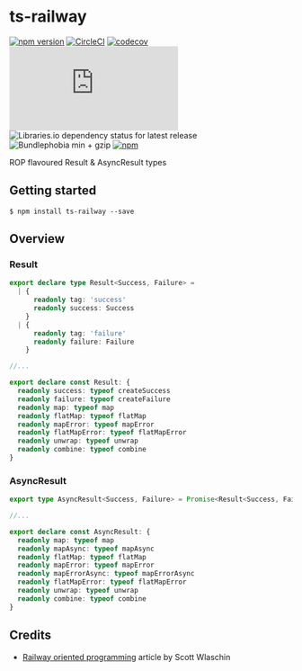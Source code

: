 # ts-railway

[![npm version](https://badge.fury.io/js/ts-railway.svg?t=1495378566925)](https://badge.fury.io/js/ts-railway)
[![CircleCI](https://circleci.com/gh/iyegoroff/ts-railway.svg?style=svg)](https://circleci.com/gh/iyegoroff/ts-railway)
[![codecov](https://codecov.io/gh/iyegoroff/ts-railway/branch/main/graph/badge.svg?t=1520230083925)](https://codecov.io/gh/iyegoroff/ts-railway)
[![Type Coverage](https://img.shields.io/badge/dynamic/json.svg?label=type-coverage&prefix=%E2%89%A5&suffix=%&query=$.typeCoverage.atLeast&uri=https%3A%2F%2Fraw.githubusercontent.com%2Fiyegoroff%2Fts-railway%2Fmain%2Fpackage.json)](https://github.com/plantain-00/type-coverage)
![Libraries.io dependency status for latest release](https://img.shields.io/librariesio/release/npm/ts-railway)
![Bundlephobia min + gzip](https://badgen.net/bundlephobia/minzip/ts-railway?label=gzip)
[![npm](https://img.shields.io/npm/l/ts-railway.svg?t=1495378566925)](https://www.npmjs.com/package/ts-railway)

<!-- [![Dependency Status](https://david-dm.org/iyegoroff/ts-railway.svg?t=1495378566925)](https://david-dm.org/iyegoroff/ts-railway)
[![devDependencies Status](https://david-dm.org/iyegoroff/ts-railway/dev-status.svg)](https://david-dm.org/iyegoroff/ts-railway?type=dev) -->

ROP flavoured Result & AsyncResult types

## Getting started

`$ npm install ts-railway --save`

## Overview

### Result

```typescript
export declare type Result<Success, Failure> =
  | {
      readonly tag: 'success'
      readonly success: Success
    }
  | {
      readonly tag: 'failure'
      readonly failure: Failure
    }

//...

export declare const Result: {
  readonly success: typeof createSuccess
  readonly failure: typeof createFailure
  readonly map: typeof map
  readonly flatMap: typeof flatMap
  readonly mapError: typeof mapError
  readonly flatMapError: typeof flatMapError
  readonly unwrap: typeof unwrap
  readonly combine: typeof combine
}
```

### AsyncResult

```typescript
export type AsyncResult<Success, Failure> = Promise<Result<Success, Failure>>

//...

export declare const AsyncResult: {
  readonly map: typeof map
  readonly mapAsync: typeof mapAsync
  readonly flatMap: typeof flatMap
  readonly mapError: typeof mapError
  readonly mapErrorAsync: typeof mapErrorAsync
  readonly flatMapError: typeof flatMapError
  readonly unwrap: typeof unwrap
  readonly combine: typeof combine
}
```

## Credits

- [Railway oriented programming](https://fsharpforfunandprofit.com/posts/recipe-part2/) article by Scott Wlaschin
